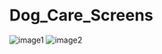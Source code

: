 # Dog_Care_Screens
![image1](https://github.com/emir-emir/dog_care/assets/69528988/6a926a1e-3a6e-4582-a016-9819047dbd7e)
![image2](https://github.com/emir-emir/dog_care/assets/69528988/8c0c4fc9-a5a5-439d-84e1-f5ea7f920a60)
